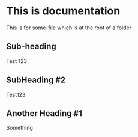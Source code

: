 # This is documentation
This is for some-file which is at the root of a folder

## Sub-heading
Test 123

## SubHeading #2
Test123


## Another Heading #1

Something